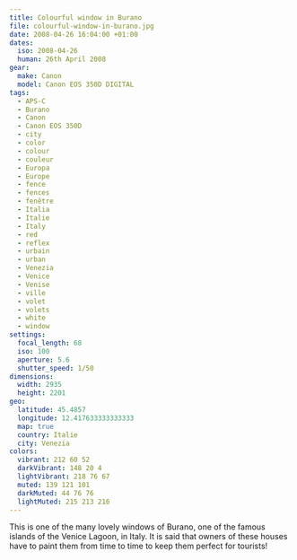 ```yaml
---
title: Colourful window in Burano
file: colourful-window-in-burano.jpg
date: 2008-04-26 16:04:00 +01:00
dates:
  iso: 2008-04-26
  human: 26th April 2008
gear:
  make: Canon
  model: Canon EOS 350D DIGITAL
tags:
  - APS-C
  - Burano
  - Canon
  - Canon EOS 350D
  - city
  - color
  - colour
  - couleur
  - Europa
  - Europe
  - fence
  - fences
  - fenêtre
  - Italia
  - Italie
  - Italy
  - red
  - reflex
  - urbain
  - urban
  - Venezia
  - Venice
  - Venise
  - ville
  - volet
  - volets
  - white
  - window
settings:
  focal_length: 68
  iso: 100
  aperture: 5.6
  shutter_speed: 1/50
dimensions:
  width: 2935
  height: 2201
geo:
  latitude: 45.4857
  longitude: 12.417633333333333
  map: true
  country: Italie
  city: Venezia
colors:
  vibrant: 212 60 52
  darkVibrant: 148 20 4
  lightVibrant: 218 76 67
  muted: 139 121 101
  darkMuted: 44 76 76
  lightMuted: 215 213 216
---
```


This is one of the many lovely windows of Burano, one of the famous islands of the Venice Lagoon, in Italy. It is said that owners of these houses have to paint them from time to time to keep them perfect for tourists!
